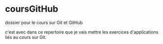# coursGitHub
dossier pour le cours sur Git et GitHub

c'est avec dans ce repertoire que je vais mettre les exercices d'applications liés au cours sur Git.
